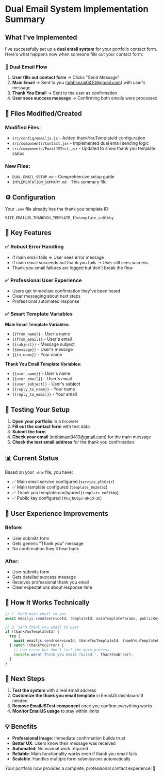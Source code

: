 # Dual Email System Implementation Summary

## What I've Implemented

I've successfully set up a **dual email system** for your portfolio contact form. Here's what happens now when someone fills out your contact form:

### 🔄 Dual Email Flow

1. **User fills out contact form** → Clicks "Send Message"
2. **Main Email** → Sent to you (mbhimani0410@gmail.com) with user's message
3. **Thank You Email** → Sent to the user as confirmation
4. **User sees success message** → Confirming both emails were processed

## 📁 Files Modified/Created

### Modified Files:
- `src/config/emailjs.js` - Added thankYouTemplateId configuration
- `src/components/Contact.jsx` - Implemented dual email sending logic
- `src/components/EmailJSTest.jsx` - Updated to show thank you template status

### New Files:
- `DUAL_EMAIL_SETUP.md` - Comprehensive setup guide
- `IMPLEMENTATION_SUMMARY.md` - This summary file

## ⚙️ Configuration

Your `.env` file already has the thank you template ID:
```env
VITE_EMAILJS_THANKYOU_TEMPLATE_ID=template_en0tkby
```

## 🎯 Key Features

### ✅ Robust Error Handling
- If main email fails → User sees error message
- If main email succeeds but thank you fails → User still sees success
- Thank you email failures are logged but don't break the flow

### ✅ Professional User Experience
- Users get immediate confirmation they've been heard
- Clear messaging about next steps
- Professional automated response

### ✅ Smart Template Variables
**Main Email Template Variables:**
- `{{from_name}}` - User's name
- `{{from_email}}` - User's email  
- `{{subject}}` - Message subject
- `{{message}}` - User's message
- `{{to_name}}` - Your name

**Thank You Email Template Variables:**
- `{{user_name}}` - User's name
- `{{user_email}}` - User's email
- `{{user_subject}}` - User's subject
- `{{reply_to_name}}` - Your name
- `{{reply_to_email}}` - Your email

## 🧪 Testing Your Setup

1. **Open your portfolio** in a browser
2. **Fill out the contact form** with test data
3. **Submit the form**
4. **Check your email** (mbhimani0410@gmail.com) for the main message
5. **Check the test email address** for the thank you confirmation

## 📊 Current Status

Based on your `.env` file, you have:
- ✅ Main email service configured (`service_plt6xir`)
- ✅ Main template configured (`template_8n2mtaz`)
- ✅ Thank you template configured (`template_en0tkby`)
- ✅ Public key configured (`TKujNUQpJ-AHqO-3h`)

## 🎨 User Experience Improvements

### Before:
- User submits form
- Gets generic "Thank you" message
- No confirmation they'll hear back

### After:
- User submits form
- Gets detailed success message
- Receives professional thank you email
- Clear expectations about response time

## 🔧 How It Works Technically

```javascript
// 1. Send main email to you
await emailjs.send(serviceId, templateId, mainTemplateParams, publicKey);

// 2. Send thank you email to user
if (thankYouTemplateId) {
  try {
    await emailjs.send(serviceId, thankYouTemplateId, thankYouTemplateParams, publicKey);
  } catch (thankYouError) {
    // Log error but don't fail the main process
    console.warn('Thank you email failed:', thankYouError);
  }
}
```

## 🚀 Next Steps

1. **Test the system** with a real email address
2. **Customize the thank you email template** in EmailJS dashboard if needed
3. **Remove EmailJSTest component** once you confirm everything works
4. **Monitor EmailJS usage** to stay within limits

## 💡 Benefits

- **Professional Image**: Immediate confirmation builds trust
- **Better UX**: Users know their message was received
- **Automated**: No manual work required
- **Reliable**: Main functionality works even if thank you email fails
- **Scalable**: Handles multiple form submissions automatically

Your portfolio now provides a complete, professional contact experience! 🎉